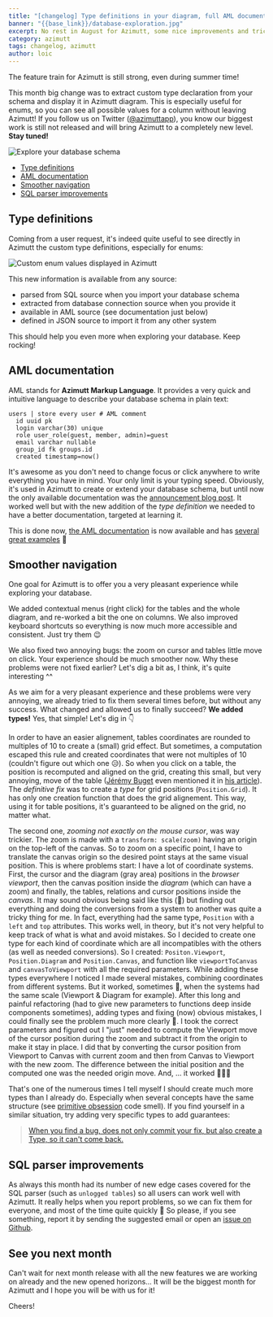 ```yaml
---
title: "[changelog] Type definitions in your diagram, full AML documentation..."
banner: "{{base_link}}/database-exploration.jpg"
excerpt: No rest in August for Azimutt, some nice improvements and tricky bugs finally tackled and released. And also huge preparation work for big launches in September, stay tuned!
category: azimutt
tags: changelog, azimutt
author: loic
---
```


The feature train for Azimutt is still strong, even during summer time!

This month big change was to extract custom type declaration from your schema and display it in Azimutt diagram. This is especially useful for enums, so you can see all possible values for a column without leaving Azimutt!
If you follow us on Twitter ([@azimuttapp]({{azimutt_twitter}})), you know our biggest work is still not released and will bring Azimutt to a completely new level. **Stay tuned!**

![Explore your database schema]({{base_link}}/database-exploration.jpg)

- [Type definitions](#type-definitions)
- [AML documentation](#aml-documentation)
- [Smoother navigation](#smoother-navigation)
- [SQL parser improvements](#sql-parser-improvements)

## Type definitions

Coming from a user request, it's indeed quite useful to see directly in Azimutt the custom type definitions, especially for enums:

![Custom enum values displayed in Azimutt]({{base_link}}/custom-enum.png)

This new information is available from any source:

- parsed from SQL source when you import your database schema
- extracted from database connection source when you provide it
- available in AML source (see documentation just below)
- defined in JSON source to import it from any other system

This should help you even more when exploring your database. Keep rocking!

## AML documentation

AML stands for **Azimutt Markup Language**. It provides a very quick and intuitive language to describe your database schema in plain text:

```aml
users | store every user # AML comment
  id uuid pk
  login varchar(30) unique
  role user_role(guest, member, admin)=guest
  email varchar nullable
  group_id fk groups.id
  created timestamp=now()
```

It's awesome as you don't need to change focus or click anywhere to write everything you have in mind. Your only limit is your typing speed. Obviously, it's used in Azimutt to create or extend your database schema, but until now the only available documentation was the [announcement blog post](./aml-a-language-to-define-your-database-schema). It worked well but with the new addition of the *type definition* we needed to have a better documentation, targeted at learning it.

This is done now, [the AML documentation](https://github.com/azimuttapp/azimutt/blob/main/docs/aml/README.md) is now available and has [several great examples](https://github.com/azimuttapp/azimutt/blob/main/docs/aml/README.md#-full-example) 📖


## Smoother navigation

One goal for Azimutt is to offer you a very pleasant experience while exploring your database.

We added contextual menus (right click) for the tables and the whole diagram, and re-worked a bit the one on columns. We also improved keyboard shortcuts so everything is now much more accessible and consistent.
Just try them 😉

We also fixed two annoying bugs: the zoom on cursor and tables little move on click. Your experience should be much smoother now. Why these problems were not fixed earlier? Let's dig a bit as, I think,  it's quite interesting ^^

As we aim for a very pleasant experience and these problems were very annoying, we already tried to fix them several times before, but without any success. What changed and allowed us to finally succeed? **We added types!** Yes, that simple! Let's dig in 👇️

In order to have an easier alignement, tables coordinates are rounded to multiples of 10 to create a (small) grid effect. But sometimes, a computation escaped this rule and created coordinates that were not multiples of 10 (couldn't figure out which one 😥). So when you click on a table, the position is recomputed and aligned on the grid, creating this small, but very annoying, move of the table ([Jérémy Buget](https://twitter.com/jbuget) even mentioned it in [his article](https://jbuget.fr/posts/outils-sql-en-ligne/#visualiser-une-base-de-donn%c3%a9es)).
The *definitive fix* was to create a *type* for grid positions (`Position.Grid`). It has only one creation function that does the grid alignement. This way, using it for table positions, it's guaranteed to be aligned on the grid, no matter what.

The second one, *zooming not exactly on the mouse cursor*, was way trickier. The zoom is made with a `transform: scale(zoom)` having an origin on the top-left of the canvas. So to zoom on a specific point, I have to translate the canvas origin so the desired point stays at the same visual position.
This is where problems start: I have a lot of coordinate systems. First, the cursor and the diagram (gray area) positions in the *browser viewport*, then the canvas position inside the *diagram* (which can have a zoom) and finally, the tables, relations and cursor positions inside the *canvas*. It may sound obvious being said like this (🤞) but finding out everything and doing the conversions from a system to another was quite a tricky thing for me.
In fact, everything had the same type, `Position` with a `left` and `top` attributes. This works well, in theory, but it's not very helpful to keep track of what is what and avoid mistakes. So I decided to create one type for each kind of coordinate which are all incompatibles with the others (as well as needed conversions). So I created: `Positon.Viewport`, `Position.Diagram` and `Position.Canvas`, and function like `viewportToCanvas` and `canvasToViewport` with all the required parameters. 
While adding these types everywhere I noticed I made several mistakes, combining coordinates from different systems. But it worked, sometimes 🤔, when the systems had the same scale (Viewport & Diagram for example). After this long and painful refactoring (had to give new parameters to functions deep inside components sometimes), adding types and fixing (now) obvious mistakes, I could finally see the problem much more clearly 🧐.
I took the correct parameters and figured out I "just" needed to compute the Viewport move of the cursor position during the zoom and subtract it from the origin to make it stay in place. I did that by converting the cursor position from Viewport to Canvas with current zoom and then from Canvas to Viewport with the new zoom. The difference between the initial position and the computed one was the needed origin move. And, ... it worked 🎉🎉🎉

That's one of the numerous times I tell myself I should create much more types than I already do. Especially when several concepts have the same structure (see [primitive obsession](https://refactoring.guru/fr/smells/primitive-obsession) code smell). If you find yourself in a similar situation, try adding very specific types to add guarantees:

> [When you find a bug, does not only commit your fix, but also create a Type, so it can't come back.](https://twitter.com/loicknuchel/status/1564888867563528192)


## SQL parser improvements

As always this month had its number of new edge cases covered for the SQL parser (such as `unlogged tables`) so all users can work well with Azimutt.
It really helps when you report problems, so we can fix them for everyone, and most of the time quite quickly 🚀
So please, if you see something, report it by sending the suggested email or open an [issue on Github]({{issues_link}}).


## See you next month

Can't wait for next month release with all the new features we are working on already and the new opened horizons...
It will be the biggest month for Azimutt and I hope you will be with us for it!

Cheers!
